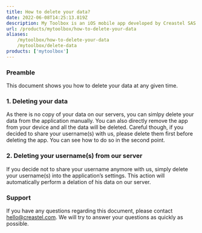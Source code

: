 ```yaml
---
title: How to delete your data?
date: 2022-06-08T14:25:13.819Z
description: My Toolbox is an iOS mobile app developed by Creastel SAS to facilitate your creation process. It is specifically designed to be used along with Instagram.
url: /products/mytoolbox/how-to-delete-your-data
aliases:
    /mytoolbox/how-to-delete-your-data
    /mytoolbox/delete-data
products: ['mytoolbox']
---
```


### Preamble

This document shows you how to delete your data at any given time.

### 1. Deleting your data

As there is no copy of your data on our servers, you can simlpy delete your data from the application manually. You can also directly remove the app from your device and all the data will be deleted. Careful though, if you decided to share your username(s) with us, please delete them first before deleting the app. You can see how to do so in the second point.

### 2. Deleting your username(s) from our server

If you decide not to share your username anymore with us, simply delete your username(s) into the application’s settings. This action will automatically perform a delation of his data on our server.

### Support

If you have any questions regarding this document, please contact [hello@creastel.com](mailto:hello@creastel.com). We will try to answer your questions as quickly as possible.